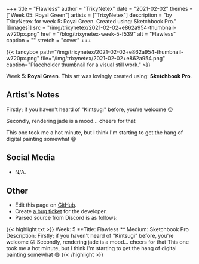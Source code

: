 +++
title =       "Flawless"
author =      "TrixyNetex"
date =        "2021-02-02"
themes =      ["Week 05: Royal Green"]
artists =     ["TrixyNetex"]
description = "by TrixyNetex for week 5: Royal Green. Created using: Sketchbook Pro."
[[images]]
      src = "/img/trixynetex/2021-02-02+e862a954-thumbnail-w720px.png"
      href = "/blog/trixynetex-week-5-f539"
      alt = "Flawless"
      caption = ""
      stretch = "cover"
+++

{{< fancybox path="/img/trixynetex/2021-02-02+e862a954-thumbnail-w720px.png" file="/img/trixynetex/2021-02-02+e862a954.png" caption="Placeholder thumbnail for a visual still work." >}}


Week 5: **Royal Green**. This art was lovingly created using: **Sketchbook Pro**.

## Artist's Notes

Firstly;  if you haven't heard of "Kintsugi" before, you're welcome 😛

Secondly, rendering jade is a mood... cheers for that

This one took me a hot minute, but I think I'm starting to get the hang of digital painting somewhat 😅

## Social Media

- N/A.

## Other

- Edit this page on [GitHub](https://github.com/teaminkling/web-refresh/edit/main/content/blog/trixynetex-week-5-f539.md).
- Create [a bug ticket](https://github.com/teaminkling/web-refresh/issues/new?assignees=&labels=bug&template=problem-report.md&title=) for the developer.
- Parsed source from Discord is as follows:

{{< highlight txt >}}
Week: 5
**Title:  Flawless **
Medium: Sketchbook Pro
Description: Firstly;  if you haven't heard of "Kintsugi" before, you're welcome 😛
Secondly, rendering jade is a mood... cheers for that
This one took me a hot minute, but I think I'm starting to get the hang of digital painting somewhat 😅
{{< /highlight >}}